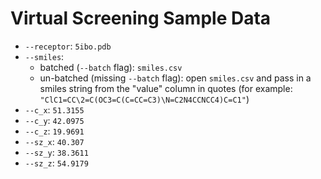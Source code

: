 # Virtual Screening Sample Data
* `--receptor`: `5ibo.pdb`
* `--smiles`:
	* batched (`--batch` flag): `smiles.csv`
	* un-batched (missing `--batch` flag): open `smiles.csv` and pass in a smiles string from the "value" column in quotes (for example: `"ClC1=CC\2=C(OC3=C(C=CC=C3)\N=C2N4CCNCC4)C=C1"`)
* `--c_x`: `51.3155`
* `--c_y`: `42.0975`
* `--c_z`: `19.9691`
* `--sz_x`: `40.307`
* `--sz_y`: `38.3611`
* `--sz_z`: `54.9179`